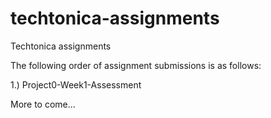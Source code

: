 # techtonica-assignments
Techtonica assignments

The following order of assignment submissions is as follows: 

1.) Project0-Week1-Assessment

More to come...
